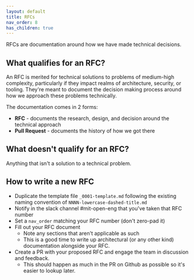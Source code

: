 ```yaml
---
layout: default
title: RFCs
nav_order: 8
has_children: true
---
```


RFCs are documentation around how we have made technical decisions.

## What qualifies for an RFC?

An RFC is merited for technical solutions to problems of medium-high complexity, particularly if they impact realms of architecture, security, or tooling. They're meant to document the decision making process around how we approach these problems technically.

The documentation comes in 2 forms:
- **RFC** - documents the research, design, and decision around the technical approach
- **Pull Request** - documents the history of how we got there

## What doesn't qualify for an RFC?

Anything that isn't a solution to a technical problem.

## How to write a new RFC

- Duplicate the template file `_0001-template.md` following the existing naming convention of `NNNN-lowercase-dashed-title.md`
- Notify in the slack channel #mit-open-eng that you've taken that RFC number
- Set a `nav_order` matching your RFC number (don't zero-pad it)
- Fill out your RFC document
  - Note any sections that aren't applicable as such
  - This is a good time to write up architectural (or any other kind) documentation alongside your RFC.
- Create a PR with your proposed RFC and engage the team in discussion and feedback.
  - This should happen as much in the PR on Github as possible so it's easier to lookup later.
